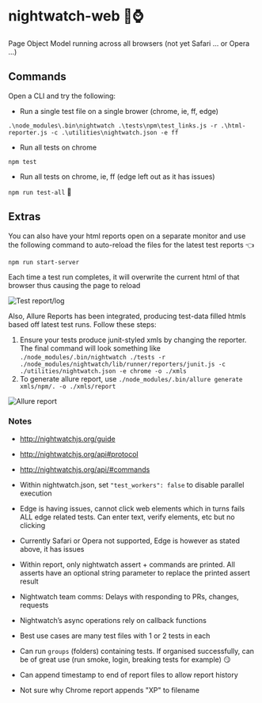 # nightwatch-web :new_moon_with_face::watch:
Page Object Model running across all browsers (not yet Safari ... or Opera ...)


## Commands

Open a CLI and try the following:

- Run a single test file on a single brower (chrome, ie, ff, edge)

```.\node_modules\.bin\nightwatch .\tests\npm\test_links.js -r .\html-reporter.js -c .\utilities\nightwatch.json -e ff```

- Run all tests on chrome 

```npm test```

- Run all tests on chrome, ie, ff (edge left out as it has issues)

```npm run test-all``` :bow:

## Extras

You can also have your html reports open on a separate monitor and use the following command to auto-reload the files for the latest test reports :point_left:

```npm run start-server``` 

Each time a test run completes, it will overwrite the current html of that browser thus causing the page to reload 

![Test report/log](./newReport.jpg)

Also, Allure Reports has been integrated, producing test-data filled htmls based off latest test runs. Follow these steps:

1. Ensure your tests produce junit-styled xmls by changing the reporter. The final command will look something like ```./node_modules/.bin/nightwatch ./tests -r ./node_modules/nightwatch/lib/runner/reporters/junit.js -c ./utilities/nightwatch.json -e chrome -o ./xmls```
2. To generate allure report, use ```./node_modules/.bin/allure generate xmls/npm/. -o ./xmls/report```

![Allure report](./allureReport.png)

### Notes

- http://nightwatchjs.org/guide
- http://nightwatchjs.org/api#protocol
- http://nightwatchjs.org/api/#commands

- Within nightwatch.json, set ```"test_workers": false``` to disable parallel execution
- Edge is having issues, cannot click web elements which in turns fails ALL edge related tests. Can enter text, verify elements, etc but no clicking
- Currently Safari or Opera not supported, Edge is however as stated above, it has issues
- Within report, only nightwatch assert + commands are printed. All asserts have an optional string parameter to replace the printed assert result
- Nightwatch team comms: Delays with responding to PRs, changes, requests
- Nightwatch’s async operations rely on callback functions
- Best use cases are many test files with 1 or 2 tests in each
- Can run ```groups``` (folders) containing tests. If organised successfully, can be of great use (run smoke, login, breaking tests for example) :smirk:
- Can append timestamp to end of report files to allow report history
- Not sure why Chrome report appends "XP" to filename
